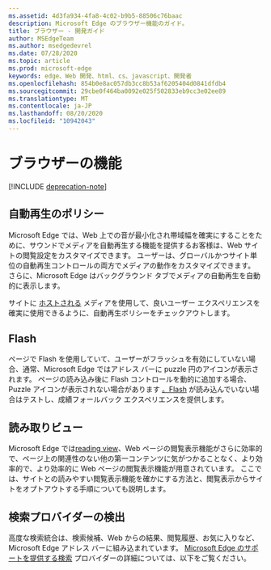 ```yaml
---
ms.assetid: 4d3fa934-4fa8-4c02-b9b5-88506c76baac
description: Microsoft Edge のブラウザー機能のガイド。
title: ブラウザー - 開発ガイド
author: MSEdgeTeam
ms.author: msedgedevrel
ms.date: 07/28/2020
ms.topic: article
ms.prod: microsoft-edge
keywords: edge、Web 開発、html、cs、javascript、開発者
ms.openlocfilehash: 854b0e8ac057db3cc8b53af6205404d0841dfdb4
ms.sourcegitcommit: 29cbe0f464ba0092e025f502833eb9cc3e02ee89
ms.translationtype: MT
ms.contentlocale: ja-JP
ms.lasthandoff: 08/20/2020
ms.locfileid: "10942043"
---
```

# ブラウザーの機能  

[!INCLUDE [deprecation-note](../includes/legacy-edge-note.md)]  

## 自動再生のポリシー  

 Microsoft Edge では、Web 上での音が最小化され帯域幅を確実にすることをために、サウンドでメディアを自動再生する機能を提供するお客様は、Web サイトの閲覧設定をカスタマイズできます。  ユーザーは、グローバルかつサイト単位の自動再生コントロールの両方でメディアの動作をカスタマイズできます。  さらに、Microsoft Edge はバックグラウンド タブでメディアの自動再生を自動的に表示します。  

サイトに [ホストされる](./browser-features/autoplay-policies.md) メディアを使用して、良いユーザー エクスペリエンスを確実に使用できるように、自動再生ポリシーをチェックアウトします。  

## Flash  

ページで Flash を使用していて、ユーザーがフラッシュを有効にしていない場合、通常、Microsoft Edge ではアドレス バーに puzzle 円のアイコンが表示されます。  ページの読み込み後に Flash コントロールを動的に追加する場合、Puzzle アイコンが表示されない場合があります [。Flash](./browser-features/flash.md) が読み込んでいない場合はテストし、成績フォールバック エクスペリエンスを提供します。  

## 読み取りビュー  

Microsoft Edge では[reading view](./browser-features/reading-view.md)、Web ページの閲覧表示機能がさらに効率的で、ページ上の関連性のない他の第一コンテンツに気がつかることなく、より効率的で、より効率的に Web ページの閲覧表示機能が用意されています。  ここでは、サイトとの読みやすい閲覧表示機能を確かにする方法と、閲覧表示からサイトをオプトアウトする手順についても説明します。  

## 検索プロバイダーの検出  

高度な検索統合は、検索候補、Web からの結果、閲覧履歴、お気に入りなど、Microsoft Edge アドレス バーに組み込まれています。  [Microsoft Edge のサポートを提供する検索](./browser-features/search-provider-discovery.md) プロバイダーの詳細については、以下をご覧ください。  

